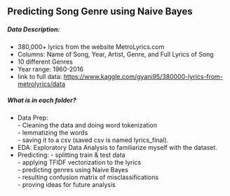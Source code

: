 ## Predicting Song Genre using Naive Bayes

##### Data Description:
- 380,000+ lyrics from the website MetroLyrics.com
- Columns: Name of Song, Year, Artist, Genre, and Full Lyrics of Song
- 10 different Genres
- Year range: 1960-2016
- link to full data: https://www.kaggle.com/gyani95/380000-lyrics-from-metrolyrics/data

##### What is in each folder?

- Data Prep:   
       - Cleaning the data and doing word tokenization   
       - lemmatizing the words   
       - saving it to a csv (saved csv is named lyrics_final).   
- EDA: Exploratory Data Analysis to familiarize myself with the dataset.    
- Predicting:
       - splitting train & test data   
       - applying TFIDF vectorization to the lyrics   
       - predicting genres using Naive Bayes   
       - resulting confusion matrix of misclassifications   
       - proving ideas for future analysis
